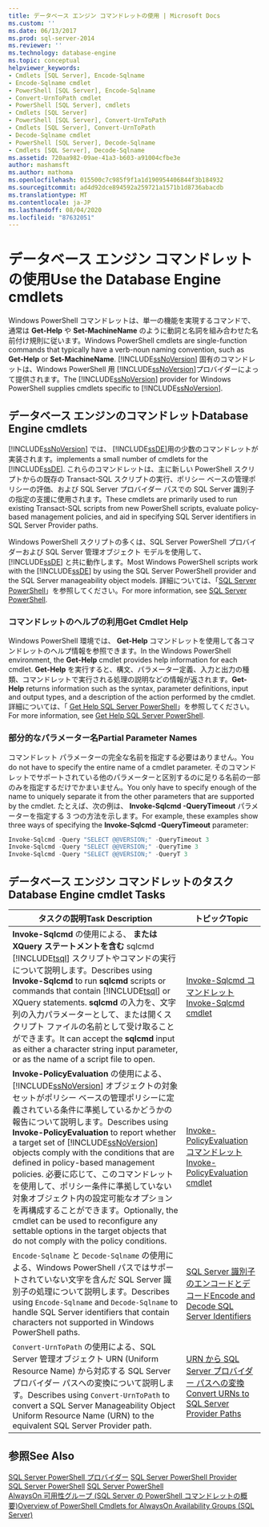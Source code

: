 ```yaml
---
title: データベース エンジン コマンドレットの使用 | Microsoft Docs
ms.custom: ''
ms.date: 06/13/2017
ms.prod: sql-server-2014
ms.reviewer: ''
ms.technology: database-engine
ms.topic: conceptual
helpviewer_keywords:
- Cmdlets [SQL Server], Encode-Sqlname
- Encode-Sqlname cmdlet
- PowerShell [SQL Server], Encode-Sqlname
- Convert-UrnToPath cmdlet
- PowerShell [SQL Server], cmdlets
- Cmdlets [SQL Server]
- PowerShell [SQL Server], Convert-UrnToPath
- Cmdlets [SQL Server], Convert-UrnToPath
- Decode-Sqlname cmdlet
- PowerShell [SQL Server], Decode-Sqlname
- Cmdlets [SQL Server], Decode-Sqlname
ms.assetid: 720aa982-09ae-41a3-b603-a91004cfbe3e
author: mashamsft
ms.author: mathoma
ms.openlocfilehash: 015500c7c985f9f1a1d190954406844f3b184932
ms.sourcegitcommit: ad4d92dce894592a259721a1571b1d8736abacdb
ms.translationtype: MT
ms.contentlocale: ja-JP
ms.lasthandoff: 08/04/2020
ms.locfileid: "87632051"
---
```

# <a name="use-the-database-engine-cmdlets"></a><span data-ttu-id="1a5b3-102">データベース エンジン コマンドレットの使用</span><span class="sxs-lookup"><span data-stu-id="1a5b3-102">Use the Database Engine cmdlets</span></span>
  <span data-ttu-id="1a5b3-103"> Windows PowerShell コマンドレットは、単一の機能を実現するコマンドで、通常は **Get-Help** や **Set-MachineName** のように動詞と名詞を組み合わせた名前付け規則に従います。</span><span class="sxs-lookup"><span data-stu-id="1a5b3-103">Windows PowerShell cmdlets are single-function commands that typically have a verb-noun naming convention, such as **Get-Help** or **Set-MachineName**.</span></span> <span data-ttu-id="1a5b3-104">[!INCLUDE[ssNoVersion](../includes/ssnoversion-md.md)] 固有のコマンドレットは、Windows PowerShell 用 [!INCLUDE[ssNoVersion](../includes/ssnoversion-md.md)]プロバイダーによって提供されます。</span><span class="sxs-lookup"><span data-stu-id="1a5b3-104">The [!INCLUDE[ssNoVersion](../includes/ssnoversion-md.md)] provider for Windows PowerShell supplies cmdlets specific to [!INCLUDE[ssNoVersion](../includes/ssnoversion-md.md)].</span></span>  
  
## <a name="database-engine-cmdlets"></a><span data-ttu-id="1a5b3-105">データベース エンジンのコマンドレット</span><span class="sxs-lookup"><span data-stu-id="1a5b3-105">Database Engine cmdlets</span></span>  
 [!INCLUDE[ssNoVersion](../includes/ssnoversion-md.md)] <span data-ttu-id="1a5b3-106">では、 [!INCLUDE[ssDE](../includes/ssde-md.md)]用の少数のコマンドレットが実装されます。</span><span class="sxs-lookup"><span data-stu-id="1a5b3-106">implements a small number of cmdlets for the [!INCLUDE[ssDE](../includes/ssde-md.md)].</span></span> <span data-ttu-id="1a5b3-107">これらのコマンドレットは、主に新しい PowerShell スクリプトからの既存の Transact-SQL スクリプトの実行、ポリシー ベースの管理ポリシーの評価、および SQL Server プロバイダー パスでの SQL Server 識別子の指定の支援に使用されます。</span><span class="sxs-lookup"><span data-stu-id="1a5b3-107">These cmdlets are primarily used to run existing Transact-SQL scripts from new PowerShell scripts, evaluate policy-based management policies, and aid in specifying SQL Server identifiers in SQL Server Provider paths.</span></span>  
  
 <span data-ttu-id="1a5b3-108">Windows PowerShell スクリプトの多くは、SQL Server PowerShell プロバイダーおよび SQL Server 管理オブジェクト モデルを使用して、 [!INCLUDE[ssDE](../includes/ssde-md.md)] と共に動作します。</span><span class="sxs-lookup"><span data-stu-id="1a5b3-108">Most Windows PowerShell scripts work with the [!INCLUDE[ssDE](../includes/ssde-md.md)] by using the SQL Server PowerShell provider and the SQL Server manageability object models.</span></span> <span data-ttu-id="1a5b3-109">詳細については、「[SQL Server PowerShell](../powershell/sql-server-powershell.md)」を参照してください。</span><span class="sxs-lookup"><span data-stu-id="1a5b3-109">For more information, see [SQL Server PowerShell](../powershell/sql-server-powershell.md).</span></span>  
  
### <a name="get-cmdlet-help"></a><span data-ttu-id="1a5b3-110">コマンドレットのヘルプの利用</span><span class="sxs-lookup"><span data-stu-id="1a5b3-110">Get Cmdlet Help</span></span>  
 <span data-ttu-id="1a5b3-111">Windows PowerShell 環境では、 **Get-Help** コマンドレットを使用して各コマンドレットのヘルプ情報を参照できます。</span><span class="sxs-lookup"><span data-stu-id="1a5b3-111">In the Windows PowerShell environment, the **Get-Help** cmdlet provides help information for each cmdlet.</span></span> <span data-ttu-id="1a5b3-112">**Get-Help** を実行すると、構文、パラメーター定義、入力と出力の種類、コマンドレットで実行される処理の説明などの情報が返されます。</span><span class="sxs-lookup"><span data-stu-id="1a5b3-112">**Get-Help** returns information such as the syntax, parameter definitions, input and output types, and a description of the action performed by the cmdlet.</span></span> <span data-ttu-id="1a5b3-113">詳細については、「 [Get Help SQL Server PowerShell](../../2014/database-engine/get-help-sql-server-powershell.md)」を参照してください。</span><span class="sxs-lookup"><span data-stu-id="1a5b3-113">For more information, see [Get Help SQL Server PowerShell](../../2014/database-engine/get-help-sql-server-powershell.md).</span></span>  
  
### <a name="partial-parameter-names"></a><span data-ttu-id="1a5b3-114">部分的なパラメーター名</span><span class="sxs-lookup"><span data-stu-id="1a5b3-114">Partial Parameter Names</span></span>  
 <span data-ttu-id="1a5b3-115">コマンドレット パラメーターの完全な名前を指定する必要はありません。</span><span class="sxs-lookup"><span data-stu-id="1a5b3-115">You do not have to specify the entire name of a cmdlet parameter.</span></span> <span data-ttu-id="1a5b3-116">そのコマンドレットでサポートされている他のパラメーターと区別するのに足りる名前の一部のみを指定するだけでかまいません。</span><span class="sxs-lookup"><span data-stu-id="1a5b3-116">You only have to specify enough of the name to uniquely separate it from the other parameters that are supported by the cmdlet.</span></span> <span data-ttu-id="1a5b3-117">たとえば、次の例は、 **Invoke-Sqlcmd -QueryTimeout** パラメーターを指定する 3 つの方法を示します。</span><span class="sxs-lookup"><span data-stu-id="1a5b3-117">For example, these examples show three ways of specifying the **Invoke-Sqlcmd -QueryTimeout** parameter:</span></span>  
  
```powershell
Invoke-Sqlcmd -Query "SELECT @@VERSION;" -QueryTimeout 3  
Invoke-Sqlcmd -Query "SELECT @@VERSION;" -QueryTime 3  
Invoke-Sqlcmd -Query "SELECT @@VERSION;" -QueryT 3  
```  
  
## <a name="database-engine-cmdlet-tasks"></a><span data-ttu-id="1a5b3-118">データベース エンジン コマンドレットのタスク</span><span class="sxs-lookup"><span data-stu-id="1a5b3-118">Database Engine cmdlet Tasks</span></span>  
  
|<span data-ttu-id="1a5b3-119">タスクの説明</span><span class="sxs-lookup"><span data-stu-id="1a5b3-119">Task Description</span></span>|<span data-ttu-id="1a5b3-120">トピック</span><span class="sxs-lookup"><span data-stu-id="1a5b3-120">Topic</span></span>|  
|----------------------|-----------|  
|<span data-ttu-id="1a5b3-121">**Invoke-Sqlcmd** の使用による、 **または XQuery ステートメントを含む** sqlcmd [!INCLUDE[tsql](../includes/tsql-md.md)] スクリプトやコマンドの実行について説明します。</span><span class="sxs-lookup"><span data-stu-id="1a5b3-121">Describes using **Invoke-Sqlcmd** to run **sqlcmd** scripts or commands that contain [!INCLUDE[tsql](../includes/tsql-md.md)] or XQuery statements.</span></span> <span data-ttu-id="1a5b3-122">**sqlcmd** の入力を、文字列の入力パラメーターとして、または開くスクリプト ファイルの名前として受け取ることができます。</span><span class="sxs-lookup"><span data-stu-id="1a5b3-122">It can accept the **sqlcmd** input as either a character string input parameter, or as the name of a script file to open.</span></span>|[<span data-ttu-id="1a5b3-123">Invoke-Sqlcmd コマンドレット</span><span class="sxs-lookup"><span data-stu-id="1a5b3-123">Invoke-Sqlcmd cmdlet</span></span>](../../2014/database-engine/invoke-sqlcmd-cmdlet.md)|  
|<span data-ttu-id="1a5b3-124">**Invoke-PolicyEvaluation** の使用による、 [!INCLUDE[ssNoVersion](../includes/ssnoversion-md.md)] オブジェクトの対象セットがポリシー ベースの管理ポリシーに定義されている条件に準拠しているかどうかの報告について説明します。</span><span class="sxs-lookup"><span data-stu-id="1a5b3-124">Describes using **Invoke-PolicyEvaluation** to report whether a target set of [!INCLUDE[ssNoVersion](../includes/ssnoversion-md.md)] objects comply with the conditions that are defined in policy-based management policies.</span></span> <span data-ttu-id="1a5b3-125">必要に応じて、このコマンドレットを使用して、ポリシー条件に準拠していない対象オブジェクト内の設定可能なオプションを再構成することができます。</span><span class="sxs-lookup"><span data-stu-id="1a5b3-125">Optionally, the cmdlet can be used to reconfigure any settable options in the target objects that do not comply with the policy conditions.</span></span>|[<span data-ttu-id="1a5b3-126">Invoke-PolicyEvaluation コマンドレット</span><span class="sxs-lookup"><span data-stu-id="1a5b3-126">Invoke-PolicyEvaluation cmdlet</span></span>](../../2014/database-engine/invoke-policyevaluation-cmdlet.md)|  
|<span data-ttu-id="1a5b3-127">`Encode-Sqlname` と `Decode-Sqlname` の使用による、Windows PowerShell パスではサポートされていない文字を含んだ SQL Server 識別子の処理について説明します。</span><span class="sxs-lookup"><span data-stu-id="1a5b3-127">Describes using `Encode-Sqlname` and `Decode-Sqlname` to handle SQL Server identifiers that contain characters not supported in Windows PowerShell paths.</span></span>|[<span data-ttu-id="1a5b3-128">SQL Server 識別子のエンコードとデコード</span><span class="sxs-lookup"><span data-stu-id="1a5b3-128">Encode and Decode SQL Server Identifiers</span></span>](../powershell/encode-and-decode-sql-server-identifiers.md)|  
|<span data-ttu-id="1a5b3-129">`Convert-UrnToPath` の使用による、SQL Server 管理オブジェクト URN (Uniform Resource Name) から対応する SQL Server プロバイダー パスへの変換について説明します。</span><span class="sxs-lookup"><span data-stu-id="1a5b3-129">Describes using `Convert-UrnToPath` to convert a SQL Server Manageability Object Uniform Resource Name (URN) to the equivalent SQL Server Provider path.</span></span>|[<span data-ttu-id="1a5b3-130">URN から SQL Server プロバイダー パスへの変換</span><span class="sxs-lookup"><span data-stu-id="1a5b3-130">Convert URNs to SQL Server Provider Paths</span></span>](../../2014/database-engine/convert-urns-to-sql-server-provider-paths.md)|  
  
## <a name="see-also"></a><span data-ttu-id="1a5b3-131">参照</span><span class="sxs-lookup"><span data-stu-id="1a5b3-131">See Also</span></span>  
 <span data-ttu-id="1a5b3-132">[SQL Server PowerShell プロバイダー](../powershell/sql-server-powershell-provider.md) </span><span class="sxs-lookup"><span data-stu-id="1a5b3-132">[SQL Server PowerShell Provider](../powershell/sql-server-powershell-provider.md) </span></span>  
 <span data-ttu-id="1a5b3-133">[SQL Server PowerShell](../powershell/sql-server-powershell.md) </span><span class="sxs-lookup"><span data-stu-id="1a5b3-133">[SQL Server PowerShell](../powershell/sql-server-powershell.md) </span></span>  
 [<span data-ttu-id="1a5b3-134">AlwaysOn 可用性グループ &#40;SQL Server の PowerShell コマンドレットの概要&#41;</span><span class="sxs-lookup"><span data-stu-id="1a5b3-134">Overview of PowerShell Cmdlets for AlwaysOn Availability Groups &#40;SQL Server&#41;</span></span>](availability-groups/windows/overview-of-powershell-cmdlets-for-always-on-availability-groups-sql-server.md)  
  
  
